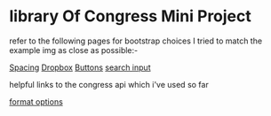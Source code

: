 # library Of Congress Mini Project


refer to the following pages for bootstrap choices I tried to match the example img as close as possible:-

[Spacing](https://getbootstrap.com/docs/4.1/utilities/spacing/)
[Dropbox](https://getbootstrap.com/docs/4.1/components/dropdowns/)
[Buttons](https://getbootstrap.com/docs/4.1/components/buttons/)
[search input](https://getbootstrap.com/docs/4.1/components/input-group/)

helpful links to the congress api which i've used so far

[format options](https://libraryofcongress.github.io/data-exploration/requests.html#searching)